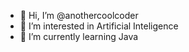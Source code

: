 - 👋 Hi, I’m @anothercoolcoder
- 👀 I’m interested in Artificial Inteligence
- 🌱 I’m currently learning Java

